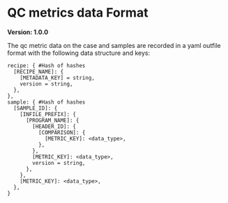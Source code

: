 # QC metrics data Format

**Version: 1.0.0**

The qc metric data on the case and samples are recorded in a yaml outfile format with the following data structure and keys:


```
recipe: { #Hash of hashes
  [RECIPE_NAME]: {
    [METADATA_KEY] = string,
    version = string,
  },
},
sample: { #Hash of hashes
  [SAMPLE_ID]: {
    [INFILE_PREFIX]: {
      [PROGRAM_NAME]: {
        [HEADER_ID]: {
          [COMPARISON]: {
            [METRIC_KEY]: <data_type>,
          },
        },
        [METRIC_KEY]: <data_type>,
        version = string,
      },
    },
    [METRIC_KEY]: <data_type>,
  },
}
```
